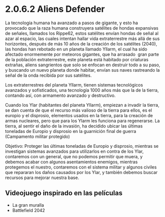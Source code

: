 # 2.0.6.2 Aliens Defender

La tecnología humana ha avanzado a pasos de gigante, y esto ha provocado que la raza humana construyera satélites de hondas expansivas de señales, llamados los Rippe62, estos satélites envían hondas de señal al azar al espacio, las cuales intentan hallar vida extraterrestre más allá de sus horizontes, después de más 10 años de la creación de los satélites (2040), las hondas han rebotado en un planeta llamado Yllarm, el cual ha sido afectado enormemente por meteoros gigantes, que ha arrasado  gran parte de la población extraterrestre, este planeta está habitado por criaturas extrañas, aliens sangrientos que solo se enfocan en destruir todo a su paso, y buscando un nuevo planeta donde habitar, envían sus naves rastreando la señal de la onda recibida por sus satélites.

Los extraterrestres del planeta Yllarm, tienen sistemas tecnológicos avanzados y sofisticados, una tecnología 1000 años más que la de la tierra, contando así, con armamento avanzado y destructivo.

Cuando los Ylar (habitantes del planeta Yllarm), empiezan a invadir la tierra, se dan cuenta de que el recurso más valioso de la tierra para ellos, es el europio y el disprosio, elementos usados en la tierra, para la creación de armas nucleares, pero que para los Ylarm les funciona para regenerarse. La tierra, al sentir el daño de la invasión, ha decidido ubicar las últimas toneladas de Europio y disprosio en la guarnición final de guerra (Campamento militar protegido)

Objetivo: Proteger las últimas toneladas de Europio y disprosio, mientras se investigan sistemas avanzados para utilizarlos en contra de los Ylar, contaremos con un general, que no podemos permitir que muera, y debemos acabar con algunos asentamientos enemigos, mientras protegemos el nuestro, contaremos con el sistema militar y algunos civiles que repararan los daños causados por los Ylar, y también debemos buscar recursos para mejorar nuestra base.

## Videojuego inspirado en las películas

* La gran muralla
* Battlefield 2042
